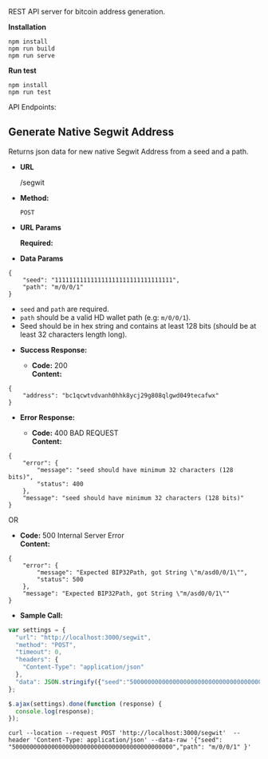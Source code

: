 REST API server for bitcoin address generation.

**Installation**

```
npm install
npm run build
npm run serve
```

**Run test**
```
npm install
npm run test
```

API Endpoints:

**Generate Native Segwit Address**
----
  Returns json data for new native Segwit Address from a seed and a path.

* **URL**

  /segwit

* **Method:**

  `POST`
  
*  **URL Params**

   **Required:**
 
* **Data Params**

```
{
    "seed": "111111111111111111111111111111111",
    "path": "m/0/0/1"
}
```
- `seed` and `path` are required.
- `path` should be a valid HD wallet path (e.g: `m/0/0/1`).
- Seed should be in hex string and contains at least 128 bits (should be at least 32 characters length long).

* **Success Response:**

  * **Code:** 200 <br />
    **Content:** 
```
{
    "address": "bc1qcwtvdvanh0hhk8ycj29g808qlgwd049tecafwx"
}
```
 
* **Error Response:**

  * **Code:** 400 BAD REQUEST <br />
    **Content:**
    
```
{
    "error": {
        "message": "seed should have minimum 32 characters (128 bits)",
        "status": 400
    },
    "message": "seed should have minimum 32 characters (128 bits)"
}
```

  OR

  * **Code:** 500 Internal Server Error <br />
    **Content:** 

```
{
    "error": {
        "message": "Expected BIP32Path, got String \"m/asd0/0/1\"",
        "status": 500
    },
    "message": "Expected BIP32Path, got String \"m/asd0/0/1\""
}
```

* **Sample Call:**

```javascript
var settings = {
  "url": "http://localhost:3000/segwit",
  "method": "POST",
  "timeout": 0,
  "headers": {
    "Content-Type": "application/json"
  },
  "data": JSON.stringify({"seed":"500000000000000000000000000000000000000000000  ","path":"m/0/0/1"}),
};

$.ajax(settings).done(function (response) {
  console.log(response);
});
```

```curl
curl --location --request POST 'http://localhost:3000/segwit'  --header 'Content-Type: application/json' --data-raw '{"seed": "500000000000000000000000000000000000000000000","path": "m/0/0/1" }'
```
